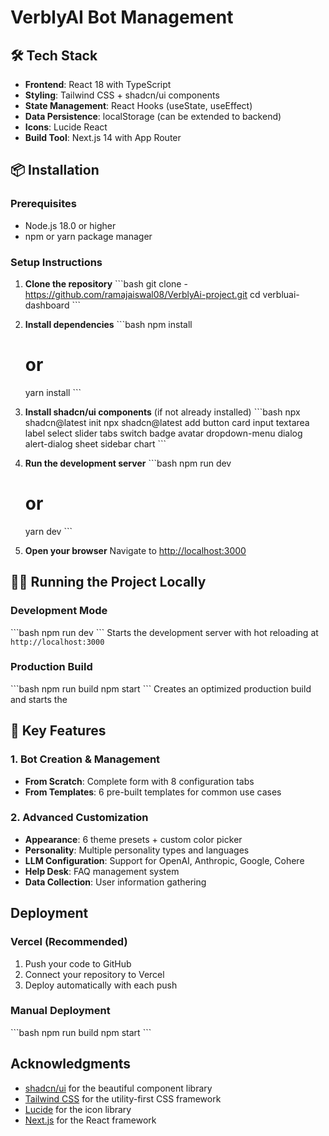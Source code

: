 # VerblyAI Bot Management

## 🛠️ Tech Stack

- **Frontend**: React 18 with TypeScript
- **Styling**: Tailwind CSS + shadcn/ui components
- **State Management**: React Hooks (useState, useEffect)
- **Data Persistence**: localStorage (can be extended to backend)
- **Icons**: Lucide React
- **Build Tool**: Next.js 14 with App Router

## 📦 Installation

### Prerequisites

- Node.js 18.0 or higher
- npm or yarn package manager

### Setup Instructions

1. **Clone the repository**
   \`\`\`bash
   git clone - https://github.com/ramajaiswal08/VerblyAi-project.git
   cd verbluai-dashboard
   \`\`\`

2. **Install dependencies**
   \`\`\`bash
   npm install
   # or
   yarn install
   \`\`\`

3. **Install shadcn/ui components** (if not already installed)
   \`\`\`bash
   npx shadcn@latest init
   npx shadcn@latest add button card input textarea label select slider tabs switch badge avatar dropdown-menu dialog alert-dialog sheet sidebar chart
   \`\`\`

4. **Run the development server**
   \`\`\`bash
   npm run dev
   # or
   yarn dev
   \`\`\`

5. **Open your browser**
   Navigate to [http://localhost:3000](http://localhost:3000)

## 🏃‍♂️ Running the Project Locally

### Development Mode
\`\`\`bash
npm run dev
\`\`\`
Starts the development server with hot reloading at `http://localhost:3000`

### Production Build
\`\`\`bash
npm run build
npm start
\`\`\`
Creates an optimized production build and starts the 


## 🎯 Key Features

### 1. Bot Creation & Management
- **From Scratch**: Complete form with 8 configuration tabs
- **From Templates**: 6 pre-built templates for common use cases

### 2. Advanced Customization
- **Appearance**: 6 theme presets + custom color picker
- **Personality**: Multiple personality types and languages
- **LLM Configuration**: Support for OpenAI, Anthropic, Google, Cohere
- **Help Desk**: FAQ management system
- **Data Collection**: User information gathering


##  Deployment

### Vercel (Recommended)
1. Push your code to GitHub
2. Connect your repository to Vercel
3. Deploy automatically with each push

### Manual Deployment
\`\`\`bash
npm run build
npm start
\`\`\`



## Acknowledgments

- [shadcn/ui](https://ui.shadcn.com/) for the beautiful component library
- [Tailwind CSS](https://tailwindcss.com/) for the utility-first CSS framework
- [Lucide](https://lucide.dev/) for the icon library
- [Next.js](https://nextjs.org/) for the React framework

